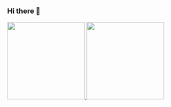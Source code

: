 ### Hi there 👋

<p align="left">
<a href="https://github.com/evanzzer">
  <img height="180em" src="https://github-readme-stats-eight-theta.vercel.app/api?username=evanzzer&show_icons=true&theme=algolia&include_all_commits=true&count_private=true"/>
  <img height="180em" src="https://github-readme-stats-eight-theta.vercel.app/api/top-langs/?username=evanzzer&layout=compact&langs_count=8&theme=algolia"/>
</a>
</p>
<!--
**evanzzer/evanzzer** is a ✨ _special_ ✨ repository because its `README.md` (this file) appears on your GitHub profile.

Here are some ideas to get you started:

- 🔭 I’m currently working on ...
- 🌱 I’m currently learning ...
- 👯 I’m looking to collaborate on ...
- 🤔 I’m looking for help with ...
- 💬 Ask me about ...
- 📫 How to reach me: ...
- 😄 Pronouns: ...
- ⚡ Fun fact: ...
-->
